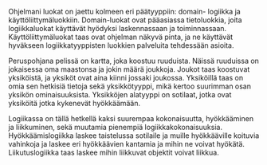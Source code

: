 Ohjelmani luokat on jaettu kolmeen eri päätyyppiin: domain- logiikka ja käyttöliittymäluokkiin. Domain-luokat ovat pääasiassa tietoluokkia, joita logiikkaluokat käyttävät hyödyksi laskennassaan ja toiminnassaan. Käyttöliittymäluokat taas ovat ohjelman näkyvä pinta, ja ne käyttävät hyväkseen logiikkatyyppisten luokkien palveluita tehdessään asioita.

Peruspohjana pelissä on kartta, joka koostuu ruuduista. Näissä ruuduissa on jokaisessa oma maastonsa ja jokin määrä joukkoja. Joukot taas koostuvat yksiköistä, ja yksiköt ovat aina kiinni jossaki joukossa. Yksiköillä taas on omia sen hetkisiä tietoja sekä yksikkötyyppi, mikä kertoo suurimman osan yksikön ominaisuuksista. Yksikköjen alatyyppi on sotilaat, jotka ovat yksiköitä jotka kykenevät hyökkäämään.

Logiikassa on tällä hetkellä kaksi suurempaa kokonaisuutta, hyökkääminen ja liikkuminen, sekä muutamia pienempiä logiikkakokonaisuuksia. Hyökkäämislogiikka laskee taistelussa sotilaile ja muille hyökkääville koituvia vahinkoja ja laskee eri hyökkäävien kantamia ja mihin ne voivat hyökätä. Liikutuslogiikka taas laskee mihin liikkuvat objektit voivat liikkua.
